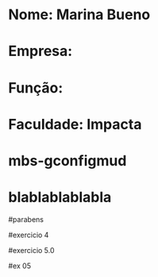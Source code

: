 # Nome: Marina Bueno
# Empresa: 
# Função:
# Faculdade: Impacta

# mbs-gconfigmud

# blablablablabla

#parabens

#exercicio 4

#exercicio 5.0

#ex 05
